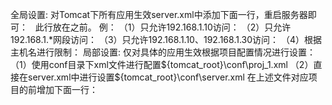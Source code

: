 全局设置:
	对Tomcat下所有应用生效server.xml中添加下面一行，重启服务器即可：
	<Valve className="org.apache.catalina.valves.RemoteAddrValve" allow="192.168.1.*" deny=""/>  此行放在</Host>之前。
例：
（1）只允许192.168.1.10访问：
<Valve className="org.apache.catalina.valves.RemoteAddrValve" allow="192.168.1.10" eny=""/>
（2）只允许192.168.1.*网段访问：
<Valve className="org.apache.catalina.valves.RemoteAddrValve" allow="192.168.1.*" deny=""/>
（3）只允许192.168.1.10、192.168.1.30访问：
<Valve className="org.apache.catalina.valves.RemoteAddrValve" allow="192.168.1.10,192.168.1.30" deny=""/>
（4）根据主机名进行限制：
<Valve className="org.apache.catalina.valves.RemoteHostValve" allow="abc.com" deny=""/>
局部设置:
	仅对具体的应用生效根据项目配置情况进行设置：
（1）使用conf目录下xml文件进行配置${tomcat_root}\conf\proj_1.xml
（2）直接在server.xml中进行设置${tomcat_root}\conf\server.xml 在上述文件对应项目的</Context>前增加下面一行：
<Valve className="org.apache.catalina.valves.RemoteAddrValve" allow="192.168.1.*" deny=""/>
